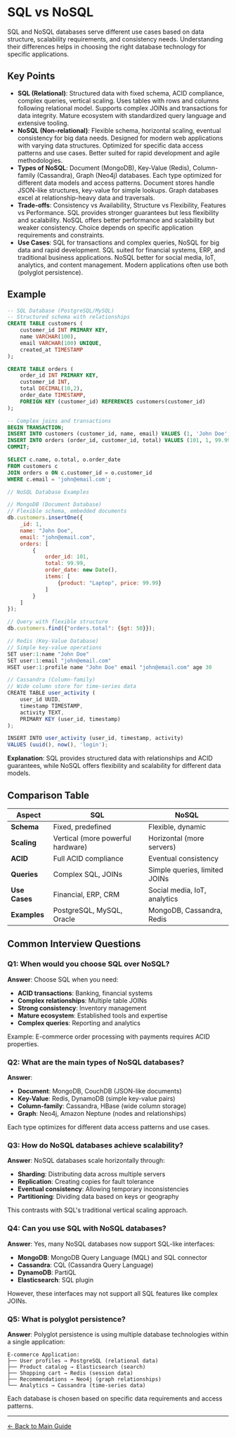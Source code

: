 # SQL vs NoSQL

SQL and NoSQL databases serve different use cases based on data structure, scalability requirements, and consistency needs. Understanding their differences helps in choosing the right database technology for specific applications.

## Key Points

- **SQL (Relational)**: Structured data with fixed schema, ACID compliance, complex queries, vertical scaling. Uses tables with rows and columns following relational model. Supports complex JOINs and transactions for data integrity. Mature ecosystem with standardized query language and extensive tooling.
- **NoSQL (Non-relational)**: Flexible schema, horizontal scaling, eventual consistency for big data needs. Designed for modern web applications with varying data structures. Optimized for specific data access patterns and use cases. Better suited for rapid development and agile methodologies.
- **Types of NoSQL**: Document (MongoDB), Key-Value (Redis), Column-family (Cassandra), Graph (Neo4j) databases. Each type optimized for different data models and access patterns. Document stores handle JSON-like structures, key-value for simple lookups. Graph databases excel at relationship-heavy data and traversals.
- **Trade-offs**: Consistency vs Availability, Structure vs Flexibility, Features vs Performance. SQL provides stronger guarantees but less flexibility and scalability. NoSQL offers better performance and scalability but weaker consistency. Choice depends on specific application requirements and constraints.
- **Use Cases**: SQL for transactions and complex queries, NoSQL for big data and rapid development. SQL suited for financial systems, ERP, and traditional business applications. NoSQL better for social media, IoT, analytics, and content management. Modern applications often use both (polyglot persistence).

## Example

```sql
-- SQL Database (PostgreSQL/MySQL)
-- Structured schema with relationships
CREATE TABLE customers (
    customer_id INT PRIMARY KEY,
    name VARCHAR(100),
    email VARCHAR(100) UNIQUE,
    created_at TIMESTAMP
);

CREATE TABLE orders (
    order_id INT PRIMARY KEY,
    customer_id INT,
    total DECIMAL(10,2),
    order_date TIMESTAMP,
    FOREIGN KEY (customer_id) REFERENCES customers(customer_id)
);

-- Complex joins and transactions
BEGIN TRANSACTION;
INSERT INTO customers (customer_id, name, email) VALUES (1, 'John Doe', 'john@email.com');
INSERT INTO orders (order_id, customer_id, total) VALUES (101, 1, 99.99);
COMMIT;

SELECT c.name, o.total, o.order_date
FROM customers c
JOIN orders o ON c.customer_id = o.customer_id
WHERE c.email = 'john@email.com';
```

```javascript
// NoSQL Database Examples

// MongoDB (Document Database)
// Flexible schema, embedded documents
db.customers.insertOne({
    _id: 1,
    name: "John Doe",
    email: "john@email.com",
    orders: [
        {
            order_id: 101,
            total: 99.99,
            order_date: new Date(),
            items: [
                {product: "Laptop", price: 99.99}
            ]
        }
    ]
});

// Query with flexible structure
db.customers.find({"orders.total": {$gt: 50}});

// Redis (Key-Value Database)
// Simple key-value operations
SET user:1:name "John Doe"
SET user:1:email "john@email.com"
HSET user:1:profile name "John Doe" email "john@email.com" age 30

// Cassandra (Column-family)
// Wide column store for time-series data
CREATE TABLE user_activity (
    user_id UUID,
    timestamp TIMESTAMP,
    activity TEXT,
    PRIMARY KEY (user_id, timestamp)
);

INSERT INTO user_activity (user_id, timestamp, activity)
VALUES (uuid(), now(), 'login');
```

**Explanation**: SQL provides structured data with relationships and ACID guarantees, while NoSQL offers flexibility and scalability for different data models.

## Comparison Table

| Aspect | SQL | NoSQL |
|--------|-----|-------|
| **Schema** | Fixed, predefined | Flexible, dynamic |
| **Scaling** | Vertical (more powerful hardware) | Horizontal (more servers) |
| **ACID** | Full ACID compliance | Eventual consistency |
| **Queries** | Complex SQL, JOINs | Simple queries, limited JOINs |
| **Use Cases** | Financial, ERP, CRM | Social media, IoT, analytics |
| **Examples** | PostgreSQL, MySQL, Oracle | MongoDB, Cassandra, Redis |

## Common Interview Questions

### Q1: When would you choose SQL over NoSQL?
**Answer**: Choose SQL when you need:
- **ACID transactions**: Banking, financial systems
- **Complex relationships**: Multiple table JOINs
- **Strong consistency**: Inventory management
- **Mature ecosystem**: Established tools and expertise
- **Complex queries**: Reporting and analytics

Example: E-commerce order processing with payments requires ACID properties.

### Q2: What are the main types of NoSQL databases?
**Answer**:
- **Document**: MongoDB, CouchDB (JSON-like documents)
- **Key-Value**: Redis, DynamoDB (simple key-value pairs)
- **Column-family**: Cassandra, HBase (wide column storage)
- **Graph**: Neo4j, Amazon Neptune (nodes and relationships)

Each type optimizes for different data access patterns and use cases.

### Q3: How do NoSQL databases achieve scalability?
**Answer**: NoSQL databases scale horizontally through:
- **Sharding**: Distributing data across multiple servers
- **Replication**: Creating copies for fault tolerance
- **Eventual consistency**: Allowing temporary inconsistencies
- **Partitioning**: Dividing data based on keys or geography

This contrasts with SQL's traditional vertical scaling approach.

### Q4: Can you use SQL with NoSQL databases?
**Answer**: Yes, many NoSQL databases now support SQL-like interfaces:
- **MongoDB**: MongoDB Query Language (MQL) and SQL connector
- **Cassandra**: CQL (Cassandra Query Language)
- **DynamoDB**: PartiQL
- **Elasticsearch**: SQL plugin

However, these interfaces may not support all SQL features like complex JOINs.

### Q5: What is polyglot persistence?
**Answer**: Polyglot persistence is using multiple database technologies within a single application:
```
E-commerce Application:
├── User profiles → PostgreSQL (relational data)
├── Product catalog → Elasticsearch (search)
├── Shopping cart → Redis (session data)
├── Recommendations → Neo4j (graph relationships)
└── Analytics → Cassandra (time-series data)
```

Each database is chosen based on specific data requirements and access patterns.

---
[← Back to Main Guide](./README.md)
